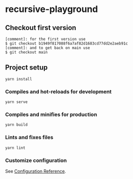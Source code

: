 # recursive-playground

## Checkout first version
```
[comment]: for the first version use
$ git checkout b1949f817088f6a7af82d1683cd77dd2e2aeb91c
[comment]: and to get back on main use
$ git checkout main 
```
## Project setup
```
yarn install
```

### Compiles and hot-reloads for development
```
yarn serve
```

### Compiles and minifies for production
```
yarn build
```

### Lints and fixes files
```
yarn lint
```

### Customize configuration
See [Configuration Reference](https://cli.vuejs.org/config/).
